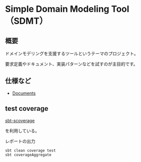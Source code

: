 # Simple Domain Modeling Tool（SDMT）


## 概要

ドメインモデリングを支援するツールというテーマのプロジェクト。

要求定義やドキュメント、実装パターンなどを試すのが主目的です。


## 仕様など

- [Documents](https://rinotc.github.io/simple-domain-modeling-tool/)


## test coverage

[sbt-scoverage](https://github.com/scoverage/sbt-scoverage)

を利用している。

レポートの出力

```shell
sbt clean coverage test
sbt coverageAggregate
```